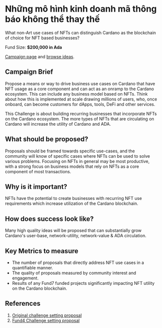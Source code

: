 # Những mô hình kinh doanh mã thông báo không thể thay thế

What non-Art use cases of NFTs can distinguish Cardano as the blockchain of choice for NFT based businesses?

Fund Size: **$200,000 in Ada**

[Campaign page](https://cardano.ideascale.com/a/campaign-home/26115) and [browse ideas](https://cardano.ideascale.com/a/ideas/top/campaign-filter/byids/campaigns/26115/stage/unspecified).

## Campaign Brief

Propose a means or way to drive business use cases on Cardano that have NFT usage as a core component and can act as an onramp to the Cardano ecosystem. This can include any business model based on NFTs. Think about how this is implemented at scale drawing millions of users, who, once onboard, can become customers for dApps, tools, DeFi and other services.

This Challenge is about building recurring businesses that incorporate NFTs on the Cardano ecosystem. The more types of NFTs that are circulating on Cardano will increase the utility of Cardano and ADA.

## What should be proposed?

Proposals should be framed towards specific use-cases, and the community will know of specific cases where NFTs can be used to solve various problems. Focusing on NFTs in general may be most productive, with a strong focus on business models that rely on NFTs as a core component of most transactions.

## Why is it important?

NFTs have the potential to create businesses with recurring NFT use requirements which increase utilization of the Cardano blockchain.

## How does success look like?

Many high quality ideas will be proposed that can substantially grow Cardano's user-base, network-utility, network-value & ADA circulation.

## Key Metrics to measure

- The number of proposals that directly address NFT use cases in a quantifiable manner.
- The quality of proposals measured by community interest and engagement.
- Results of any Fund7 funded projects significantly impacting NFT utility on the Cardano blockchain.
## References

1. [Original challenge setting proposal](https://cardano.ideascale.com/a/dtd/NFT-Business-models/352815-48088)
2. [Fund4 Challenge setting proposal](https://cardano.ideascale.com/a/dtd/Atala-PRISM-DID-Mass-Scale-Adoption/334524-48088)